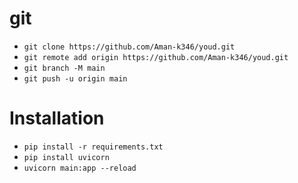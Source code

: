 # git

- `git clone https://github.com/Aman-k346/youd.git`
- `git remote add origin https://github.com/Aman-k346/youd.git`
- `git branch -M main`
- `git push -u origin main`

# Installation

- `pip install -r requirements.txt`
- `pip install uvicorn`
- `uvicorn main:app --reload`